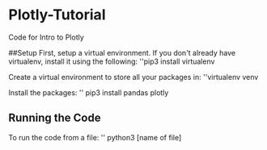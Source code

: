 # Plotly-Tutorial
Code for Intro to Plotly

##Setup
First, setup a virtual environment. If you don't already have virtualenv, install it using the following:
'<addr>'pip3 install virtualenv

Create a virtual environment to store all your packages in:
'<addr>'virtualenv venv

Install the packages:
'<addr>' pip3 install pandas plotly

## Running the Code
To run the code from a file:
'<addr>' python3 [name of file]
